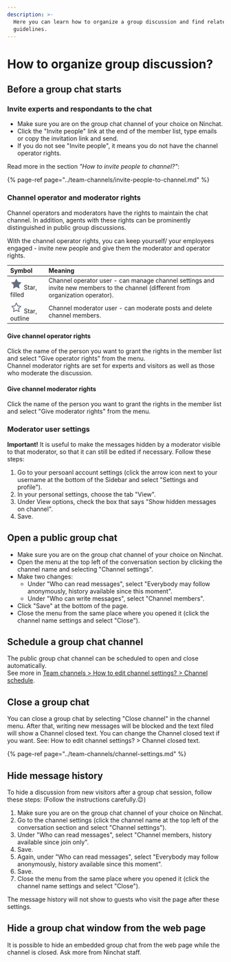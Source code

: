 ```yaml
---
description: >-
  Here you can learn how to organize a group discussion and find related
  guidelines.
---
```


# How to organize group discussion?

## Before a group chat starts

### Invite experts and respondants to the chat

* Make sure you are on the group chat channel of your choice on Ninchat. 
* Click the "Invite people" link at the end of the member list, type emails or copy the invitation link and send.
* If you do not see "Invite people", it means you do not have the channel operator rights.

Read more in the section _"How to invite people to channel?"_:

{% page-ref page="../team-channels/invite-people-to-channel.md" %}

### Channel operator and moderator rights

Channel operators and moderators have the rights to maintain the chat channel. In addition, agents with these rights can be prominently distinguished in public group discussions.

With the channel operator rights, you can keep yourself/ your employees engaged - invite new people and give them the moderator and operator rights.

| Symbol | Meaning |
| :--- | :--- |
| ![](../.gitbook/assets/operator.png) Star, filled | Channel operator user - can manage channel settings and invite new members to the channel \(different from organization operator\). |
| ![](../.gitbook/assets/moderator.png) Star, outline | Channel moderator user - can moderate posts and delete channel members. |

#### Give channel operator rights

Click the name of the person you want to grant the rights in the member list and select "Give operator rights" from the menu.   
Channel moderator rights are set for experts and visitors as well as those who moderate the discussion.

#### Give channel moderator rights

Click the name of the person you want to grant the rights in the member list and select "Give moderator rights" from the menu.

### Moderator user settings <a id="moderaattorin-kayttajaasetukset"></a>

**Important!** It is useful to make the messages hidden by a moderator visible to that moderator, so that it can still be edited if necessary. Follow these steps:

1. Go to your persoanl account settings \(click the arrow icon next to your username at the bottom of the Sidebar and select "Settings and profile"\).
2. In your personal settings, choose the tab "View".
3. Under View options, check the box that says "Show hidden messages on channel".
4. Save.

## Open a public group chat

* Make sure you are on the group chat channel of your choice on Ninchat. 
* Open the menu at the top left of the conversation section by clicking the channel name and selecting "Channel settings".
* Make two changes: 
  * Under "Who can read messages", select "Everybody may follow anonymously, history available since this moment".
  * Under "Who can write messages", select "Channel members".
* Click "Save" at the bottom of the page.
* Close the menu from the same place where you opened it \(click the channel name settings and select "Close"\).

## Schedule a group chat channel <a id="ryhmachat-kanavan-ajastaminen"></a>

The public group chat channel can be scheduled to open and close automatically.  
See more in [Team channels &gt; How to edit channel settings? &gt; Channel schedule](https://ninchat.gitbook.io/ninchat-support/tiimikanavat/kanavan-asetukset#kanavan-aikataulu).

## Close a group chat <a id="ryhmachatin-sulkeminen"></a>

You can close a group chat by selecting "Close channel" in the channel menu. After that, writing new messages will be blocked and the text filed will show a Channel closed text. You can change the Channel closed text if you want. See: How to edit channel settings? &gt; Channel closed text.

{% page-ref page="../team-channels/channel-settings.md" %}

## Hide message history

To hide a discussion from new visitors after a group chat session, follow these steps: \(Follow the instructions carefully.😉\)

1. Make sure you are on the group chat channel of your choice on Ninchat.
2. Go to the channel settings \(click the channel name at the top left of the conversation section and select "Channel settings"\).
3. Under "Who can read messages", select "Channel members, history available since join only".
4. Save.
5. Again, under "Who can read messages", select "Everybody may follow anonymously, history available since this moment".
6. Save.
7. Close the menu from the same place where you opened it \(click the channel name settings and select "Close"\).

The message history will not show to guests who visit the page after these settings.

## Hide a group chat window from the web page

It is possible to hide an embedded group chat from the web page while the channel is closed. Ask more from Ninchat staff.

